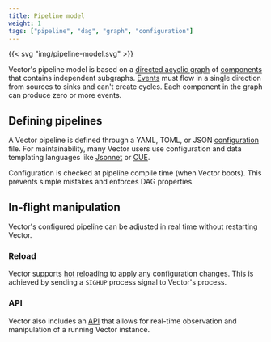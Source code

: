 ```yaml
---
title: Pipeline model
weight: 1
tags: ["pipeline", "dag", "graph", "configuration"]
---
```


{{< svg "img/pipeline-model.svg" >}}

Vector's pipeline model is based on a [directed acyclic graph][dag] of [components] that contains independent subgraphs. [Events] must flow in a single direction from sources to sinks and can't create cycles. Each component in the graph can produce zero or more events.

## Defining pipelines

A Vector pipeline is defined through a YAML, TOML, or JSON [configuration] file. For maintainability, many Vector users use configuration and data templating languages like [Jsonnet] or [CUE].

Configuration is checked at pipeline compile time (when Vector boots). This prevents simple mistakes and enforces DAG properties.

## In-flight manipulation

Vector's configured pipeline can be adjusted in real time without restarting Vector.

### Reload

Vector supports [hot reloading][reloading] to apply any configuration changes. This is achieved by sending a `SIGHUP` process signal to Vector's process.

### API

Vector also includes an [API] that allows for real-time observation and manipulation of a running Vector instance.

[api]: /docs/reference/api
[components]: /components
[configuration]: /docs/reference/configuration
[cue]: https://cuelang.org
[dag]: https://en.wikipedia.org/wiki/Directed_acyclic_graph
[events]: /docs/introduction/under-the-hood/architecture/data-model
[jsonnet]: https://jsonnet.org
[reloading]: /docs/administration/management/#reloading
